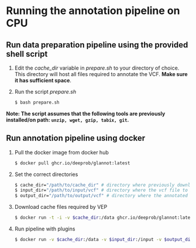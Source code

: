 # Running the annotation pipeline on CPU

## Run data preparation pipeline using the provided shell script

1. Edit the *cache_dir* variable in *prepare.sh* to your directory of choice. This directory will host all files required to annotate the VCF. __Make sure it has sufficient space__. 

2. Run the script *prepare.sh*
    ```bash
    $ bash prepare.sh
    ```

**Note: The script assumes that the following tools are previously installed/on path: ```unzip, wget, gzip, tabix, git```.**


## Run annotation pipeline using docker 

1. Pull the docker image from docker hub
    ```bash
    $ docker pull ghcr.io/deeprob/glannot:latest
    ```

2. Set the correct directories
    ```bash
    $ cache_dir="/path/to/cache_dir" # directory where previously downloaded files are stored
    $ input_dir="/path/to/input/vcf" # directory where the vcf file to be annotated is stored
    $ output_dir="/path/to/output/vcf" # directory where the annotated vcf file will be stored
    ```

3. Download cache files required by VEP
    ```bash
    $ docker run -t -i -v $cache_dir:/data ghcr.io/deeprob/glannot:latest INSTALL.pl -a cf -s homo_sapiens -y GRCh38
    ```

4. Run pipeline with plugins
    ```bash
    $ docker run -v $cache_dir:/data -v $input_dir:/input -v $output_dir:/output ghcr.io/deeprob/glannot:latest vep --cache --vcf -i /input/chr22.vcf.gz -o /output/chr22.vcf  --plugin LoF,loftee_path:/plugins,gerp_bigwig:loftee/gerp_conservation_scores.homo_sapiens.GRCh38.bw,human_ancestor_fa:loftee/human_ancestor.fa.gz,conservation_file:loftee/loftee.sql --plugin CADD,cadd/whole_genome_SNVs.tsv.gz,cadd/InDels.tsv.gz --plugin dbNSFP,dbnsfp/dbNSFP4.3a_grch38.gz,LRT_score,GERP++_RS
    ```
